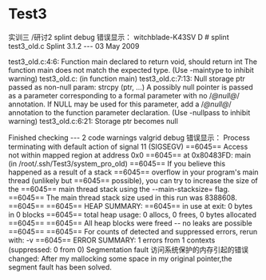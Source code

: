 Test3
=====

实训三 /研讨2
splint debug
错误显示：
witchblade-K43SV D # splint test3_old.c
Splint 3.1.2 --- 03 May 2009

test3_old.c:4:6: Function main declared to return void, should return int
The function main does not match the expected type. (Use -maintype to inhibit
warning)
test3_old.c: (in function main)
test3_old.c:7:13: Null storage ptr passed as non-null param: strcpy (ptr, ...)
A possibly null pointer is passed as a parameter corresponding to a formal
parameter with no /*@null@*/ annotation. If NULL may be used for this
parameter, add a /*@null@*/ annotation to the function parameter declaration.
(Use -nullpass to inhibit warning)
test3_old.c:6:21: Storage ptr becomes null

Finished checking --- 2 code warnings
valgrid debug
错误显示：
Process terminating with default action of signal 11 (SIGSEGV)
==6045== Access not within mapped region at address 0x0
==6045== at 0x80483FD: main (in /root/.ssh/Test3/system_pro_old)
==6045== If you believe this happened as a result of a stack
==6045== overflow in your program's main thread (unlikely but
==6045== possible), you can try to increase the size of the
==6045== main thread stack using the --main-stacksize= flag.
==6045== The main thread stack size used in this run was 8388608.
==6045==
==6045== HEAP SUMMARY:
==6045== in use at exit: 0 bytes in 0 blocks
==6045== total heap usage: 0 allocs, 0 frees, 0 bytes allocated
==6045==
==6045== All heap blocks were freed -- no leaks are possible
==6045==
==6045== For counts of detected and suppressed errors, rerun with: -v
==6045== ERROR SUMMARY: 1 errors from 1 contexts (suppressed: 0 from 0)
Segmentation fault
访问系统保护的内存引起的错误
changed:
After my mallocking some space in my original pointer,the segment fault has been solved. 
